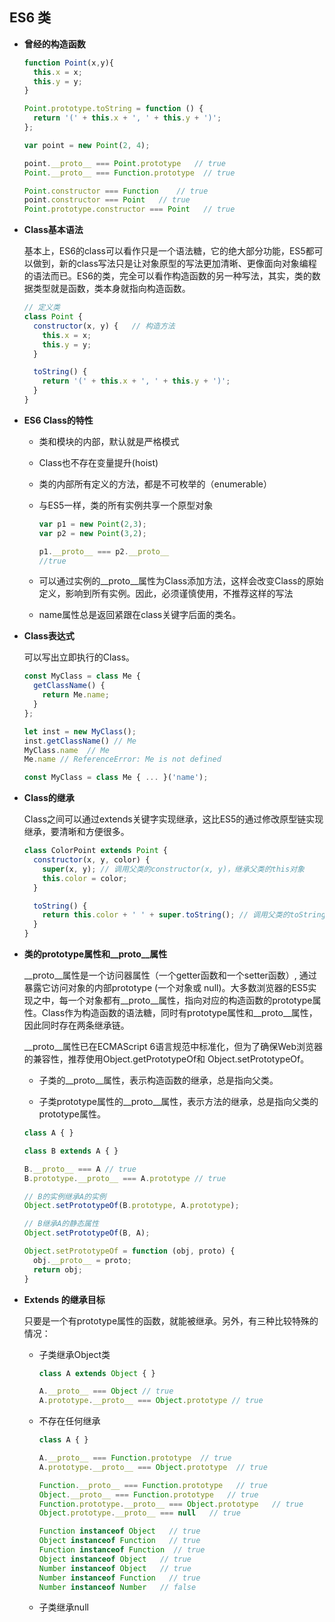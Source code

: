 ## ES6 类

* **曾经的构造函数**

  ```js
  function Point(x,y){
    this.x = x;
    this.y = y;
  }

  Point.prototype.toString = function () {
    return '(' + this.x + ', ' + this.y + ')';
  };

  var point = new Point(2, 4);

  point.__proto__ === Point.prototype   // true
  Point.__proto__ === Function.prototype  // true

  Point.constructor === Function    // true
  point.constructor === Point   // true
  Point.prototype.constructor === Point   // true
  ```

* **Class基本语法**  

  基本上，ES6的class可以看作只是一个语法糖，它的绝大部分功能，ES5都可以做到，新的class写法只是让对象原型的写法更加清晰、更像面向对象编程的语法而已。ES6的类，完全可以看作构造函数的另一种写法，其实，类的数据类型就是函数，类本身就指向构造函数。

  ```js
  // 定义类
  class Point {
    constructor(x, y) {   // 构造方法
      this.x = x;
      this.y = y;
    }

    toString() {
      return '(' + this.x + ', ' + this.y + ')';
    }
  }
  ```

* **ES6 Class的特性**

  - 类和模块的内部，默认就是严格模式

  - Class也不存在变量提升(hoist)

  - 类的内部所有定义的方法，都是不可枚举的（enumerable）

  - 与ES5一样，类的所有实例共享一个原型对象  

    ```js
    var p1 = new Point(2,3);
    var p2 = new Point(3,2);

    p1.__proto__ === p2.__proto__
    //true
    ```

  - 可以通过实例的__proto__属性为Class添加方法，这样会改变Class的原始定义，影响到所有实例。因此，必须谨慎使用，不推荐这样的写法

  - name属性总是返回紧跟在class关键字后面的类名。

* **Class表达式**

  可以写出立即执行的Class。

  ```js
  const MyClass = class Me {
    getClassName() {
      return Me.name;
    }
  };

  let inst = new MyClass();
  inst.getClassName() // Me
  MyClass.name  // Me
  Me.name // ReferenceError: Me is not defined

  const MyClass = class Me { ... }('name');
  ```

* **Class的继承**

  Class之间可以通过extends关键字实现继承，这比ES5的通过修改原型链实现继承，要清晰和方便很多。

  ```js
  class ColorPoint extends Point {
    constructor(x, y, color) {
      super(x, y); // 调用父类的constructor(x, y)，继承父类的this对象
      this.color = color;
    }

    toString() {
      return this.color + ' ' + super.toString(); // 调用父类的toString()
    }
  }
  ```

* **类的prototype属性和__proto__属性**

  __proto__属性是一个访问器属性（一个getter函数和一个setter函数）, 通过暴露它访问对象的内部prototype (一个对象或 null)。大多数浏览器的ES5实现之中，每一个对象都有__proto__属性，指向对应的构造函数的prototype属性。Class作为构造函数的语法糖，同时有prototype属性和__proto__属性，因此同时存在两条继承链。

  __proto__属性已在ECMAScript 6语言规范中标准化，但为了确保Web浏览器的兼容性，推荐使用Object.getPrototypeOf和 Object.setPrototypeOf。

  - 子类的__proto__属性，表示构造函数的继承，总是指向父类。

  - 子类prototype属性的__proto__属性，表示方法的继承，总是指向父类的prototype属性。

  ```js
  class A { }

  class B extends A { }

  B.__proto__ === A // true
  B.prototype.__proto__ === A.prototype // true

  // B的实例继承A的实例
  Object.setPrototypeOf(B.prototype, A.prototype);

  // B继承A的静态属性
  Object.setPrototypeOf(B, A);

  Object.setPrototypeOf = function (obj, proto) {
    obj.__proto__ = proto;
    return obj;
  }
  ```

* **Extends 的继承目标**

  只要是一个有prototype属性的函数，就能被继承。另外，有三种比较特殊的情况：

  - 子类继承Object类

    ```js
    class A extends Object { }

    A.__proto__ === Object // true
    A.prototype.__proto__ === Object.prototype // true
    ```

  - 不存在任何继承

    ```js
    class A { }

    A.__proto__ === Function.prototype  // true
    A.prototype.__proto__ === Object.prototype  // true
    
    Function.__proto__ === Function.prototype   // true
    Object.__proto__ === Function.prototype   // true
    Function.prototype.__proto__ === Object.prototype   // true
    Object.prototype.__proto__ === null   // true

    Function instanceof Object   // true 
    Object instanceof Function   // true 
    Function instanceof Function  // true
    Object instanceof Object   // true
    Number instanceof Object   // true
    Number instanceof Function   // true
    Number instanceof Number   // false
    ```

  - 子类继承null